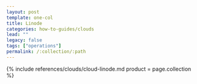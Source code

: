 ```yaml
---
layout: post
template: one-col
title: Linode
categories: how-to-guides/clouds
lead: ""
legacy: false
tags: ["operations"]
permalink: /:collection/:path
---
```




{% include references/clouds/cloud-linode.md  product = page.collection %}
